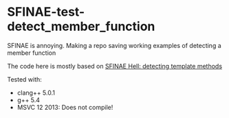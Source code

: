 # SFINAE-test-detect_member_function

SFINAE is annoying.  Making a repo saving working examples of detecting a member function

The code here is mostly based on [SFINAE Hell: detecting template
methods](http://blog.quasardb.net/sfinae-hell-detecting-template-methods/)

Tested with:
- clang++ 5.0.1
- g++ 5.4
- MSVC 12 2013: Does not compile!
